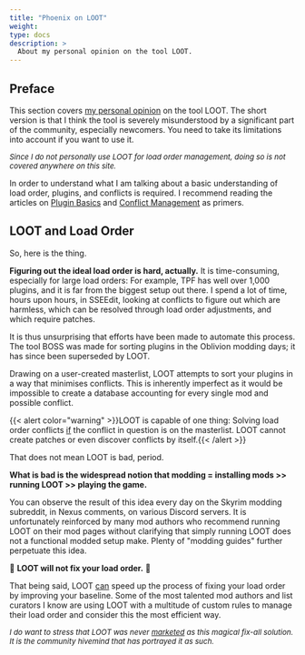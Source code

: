 ```yaml
---
title: "Phoenix on LOOT"
weight:
type: docs
description: >
  About my personal opinion on the tool LOOT.
---
```


## Preface

This section covers <u>my personal opinion</u> on the tool LOOT. The short version is that I think the tool is severely misunderstood by a significant part of the community, especially newcomers. You need to take its limitations into account if you want to use it.

<font size=2>*Since I do not personally use LOOT for load order management, doing so is not covered anywhere on this site.*</font>

In order to understand what I am talking about a basic understanding of load order, plugins, and conflicts is required. I recommend reading the articles on [Plugin Basics](/skyforge/knowledge-base/plugin-basics/) and [Conflict Management](/skyforge/knowledge-base/conflict-management/) as primers.

## LOOT and Load Order

So, here is the thing.

**Figuring out the ideal load order is hard, actually.** It is time-consuming, especially for large load orders: For example, TPF has well over 1,000 plugins, and it is far from the biggest setup out there. I spend a lot of time, hours upon hours, in SSEEdit, looking at conflicts to figure out which are harmless, which can be resolved through load order adjustments, and which require patches.

It is thus unsurprising that efforts have been made to automate this process. The tool BOSS was made for sorting plugins in the Oblivion modding days; it has since been superseded by LOOT. 

Drawing on a user-created masterlist, LOOT attempts to sort your plugins in a way that minimises conflicts. This is inherently imperfect as it would be impossible to create a database accounting for every single mod and possible conflict.

{{< alert color="warning" >}}LOOT is capable of one thing: Solving load order conflicts <u>if</u> the conflict in question is on the masterlist. LOOT cannot create patches or even discover conflicts by itself.{{< /alert >}}

That does not mean LOOT is bad, period.

**What is bad is the widespread notion that modding = installing mods >> running LOOT >> playing the game.**

You can observe the result of this idea every day on the Skyrim modding subreddit, in Nexus comments, on various Discord servers. It is unfortunately reinforced by many mod authors who recommend running LOOT on their mod pages without clarifying that simply running LOOT does not a functional modded setup make. Plenty of "modding guides" further perpetuate this idea.

👏 **LOOT will not fix your load order.** 👏

That being said, LOOT <u>can</u> speed up the process of fixing your load order by improving your baseline. Some of the most talented mod authors and list curators I know are using LOOT with a multitude of custom rules to manage their load order and consider this the most efficient way.

<font size=2>*I do want to stress that LOOT was never <u>marketed</u> as this magical fix-all solution. It is the community hivemind that has portrayed it as such.*</font>